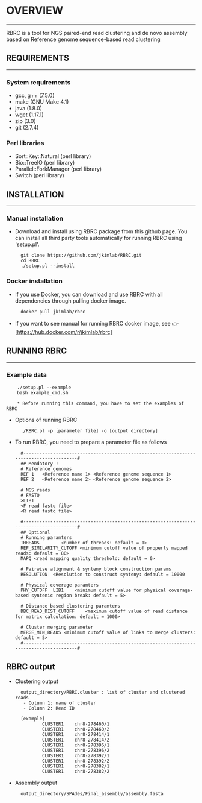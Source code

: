 # OVERVIEW
-----------------
RBRC is a tool for NGS paired-end read clustering and de novo assembly based on Reference genome sequence-based read clustering

## REQUIREMENTS
-----------------
### System requirements

- gcc, g++ (7.5.0)
- make (GNU Make 4.1)
- java (1.8.0)
- wget (1.17.1)
- zip (3.0)
- git (2.7.4)

### Perl libraries

- Sort::Key::Natural (perl library)
- Bio::TreeIO (perl library)
- Parallel::ForkManager (perl library)
- Switch (perl library)

## INSTALLATION
-----------------
### Manual installation

- Download and install using RBRC package from this github page. You can install all third party tools automatically for running RBRC using 'setup.pl'. 

        git clone https://github.com/jkimlab/RBRC.git
        cd RBRC
        ./setup.pl --install
        
### Docker installation

- If you use Docker, you can download and use RBRC with all dependencies through pulling docker image.

        docker pull jkimlab/rbrc

- If you want to see manual for running RBRC docker image, see :point_right: [https://hub.docker.com/r/jkimlab/rbrc]


## RUNNING RBRC
-----------------
### Example data

        ./setup.pl --example
        bash example_cmd.sh
   
        * Before running this command, you have to set the examples of RBRC
        
* Options of running RBRC
        
        ./RBRC.pl -p [parameter file] -o [output directory]
        
* To run RBRC, you need to prepare a parameter file as follows

        #---------------------------------------------------------------------------------------#
        ## Mendatory !
        # Reference genomes
        REF	1	<Reference name 1> <Reference genome sequence 1>
        REF	2	<Reference name 2> <Reference genome sequence 2>

        # NGS reads
        # FASTQ
        >LIB1
        <F read fastq file>
        <R read fastq file>

        #---------------------------------------------------------------------------------------#
        ## Optional
        # Running paramters
        THREADS        <number of threads: default = 1>
        REF_SIMILARITY_CUTOFF <minimum cutoff value of properly mapped reads: default = 80>
        MAPQ <read mapping quality threshold: default = 0>

        # Pairwise alignment & synteny block construction params
        RESOLUTION	<Resolution to construct synteny: default = 10000

        # Physical coverage paramters
        PHY_CUTOFF	LIB1	<minimum cutoff value for physical coverage-based syntenic region break: default = 5>

        # Distance based clustering paramters
        DBC_READ_DIST_CUTOFF	<maximum cutoff value of read distance for matrix calculation: default = 1000>

        # Cluster merging parameter
        MERGE_MIN_READS	<minimum cutoff value of links to merge clusters: default = 5>
        #---------------------------------------------------------------------------------------#
       

RBRC output
-----------------

* Clustering output

        output_directory/RBRC.cluster : list of cluster and clustered reads
         - Column 1: name of cluster
         - Column 2: Read ID
         
        [example]
                CLUSTER1	chr8-278460/1
                CLUSTER1	chr8-278460/2
                CLUSTER1	chr8-278414/1
                CLUSTER1	chr8-278414/2
                CLUSTER1	chr8-278396/1
                CLUSTER1	chr8-278396/2
                CLUSTER1	chr8-278392/1
                CLUSTER1	chr8-278392/2
                CLUSTER1	chr8-278382/1
                CLUSTER1	chr8-278382/2
                

* Assembly output 

        output_directory/SPAdes/Final_assembly/assembly.fasta
